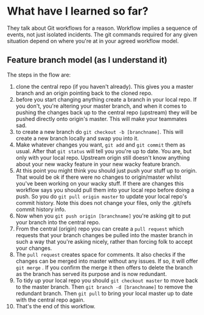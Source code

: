 What have I learned so far?
===
They talk about Git workflows for a reason. Workflow implies a sequence of events, not just isolated incidents. The git commands required for any given situation depend on where you're at in your agreed workflow model.  

Feature branch model (as I understand it)
---
The steps in the flow are:
1. clone the central repo (if you haven't already). This gives you a master branch and an origin pointing back to the cloned repo.
1. before you start changing anything create a branch in your local repo. If you don't, you're altering your master branch, and when it comes to pushing the changes back up to the central repo (upstream) they will be pushed directly onto origin's master. This will make your teammates sad.
1. to create a new branch do `git checkout -b [branchname]`. This will create a new branch locally and swap you into it.
1. Make whatever changes you want, `git add` and `git commit` them as usual. After that `git status` will tell you you're up to date. You are, but only with your local repo. Upstream origin still doesn't know anything about your new wacky feature in your new wacky feature branch.
1. At this point you might think you should just push your stuff up to origin. That would be ok if there were no changes to origin/master whilst you've been working on your wacky stuff. If there are changes this workflow says you should pull them into your local repo before doing a push. So you do `git pull origin master` to update your local repo's commit history. Note this does not change your files, only the .git/refs commit history info.
1. Now when you `git push origin [branchname]` you're asking git to put your branch into the central repo.
1. From the central (origin) repo you can create a `pull request` which requests that your branch changes be pulled into the master branch in such a way that you're asking nicely, rather than forcing folk to accept your changes.
1. The `pull request` creates space for comments. It also checks if the changes can be merged into master without any issues. If so, it will offer `git merge` . If you confirm the merge it then offers to delete the branch as the branch has served its purpose and is now redundant.
1. To tidy up your local repo you should `git checkout master` to move back to the master branch. Then `git branch -d [branchname]` to remove the redundant branch. Then `git pull` to bring your local master up to date with the central repo again.
1. That's the end of this workflow.